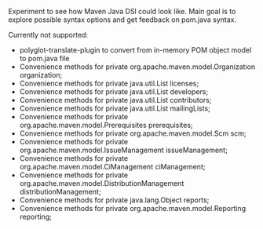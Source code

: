 Experiment to see how Maven Java DSl could look like.
Main goal is to explore possible syntax options and get feedback on pom.java syntax.

Currently not supported:
* 	polyglot-translate-plugin to convert from in-memory POM object model to pom.java file
* 	Convenience methods for private org.apache.maven.model.Organization organization;
*	Convenience methods for private java.util.List licenses;
*	Convenience methods for private java.util.List developers;
*	Convenience methods for private java.util.List contributors;
*	Convenience methods for private java.util.List mailingLists;
*	Convenience methods for private org.apache.maven.model.Prerequisites prerequisites;
*	Convenience methods for private org.apache.maven.model.Scm scm;
*	Convenience methods for private org.apache.maven.model.IssueManagement issueManagement;
*	Convenience methods for private org.apache.maven.model.CiManagement ciManagement;
*	Convenience methods for private org.apache.maven.model.DistributionManagement distributionManagement;
*	Convenience methods for private java.lang.Object reports;
*	Convenience methods for private org.apache.maven.model.Reporting reporting;